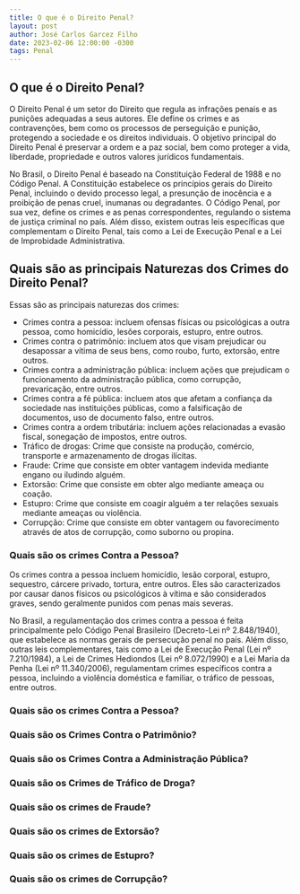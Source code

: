 ```yaml
---
title: O que é o Direito Penal?
layout: post
author: José Carlos Garcez Filho
date: 2023-02-06 12:00:00 -0300
tags: Penal
---
```


## O que é o Direito Penal?

O Direito Penal é um setor do Direito que regula as infrações penais e as punições adequadas a seus autores. Ele define os crimes e as contravenções, bem como os processos de perseguição e punição, protegendo a sociedade e os direitos individuais. O objetivo principal do Direito Penal é preservar a ordem e a paz social, bem como proteger a vida, liberdade, propriedade e outros valores jurídicos fundamentais.

No Brasil, o Direito Penal é baseado na Constituição Federal de 1988 e no Código Penal. A Constituição estabelece os princípios gerais do Direito Penal, incluindo o devido processo legal, a presunção de inocência e a proibição de penas cruel, inumanas ou degradantes. O Código Penal, por sua vez, define os crimes e as penas correspondentes, regulando o sistema de justiça criminal no país. Além disso, existem outras leis específicas que complementam o Direito Penal, tais como a Lei de Execução Penal e a Lei de Improbidade Administrativa.

## Quais são as principais Naturezas dos Crimes do Direito Penal?

Essas são as principais naturezas dos crimes:

* Crimes contra a pessoa: incluem ofensas físicas ou psicológicas a outra pessoa, como homicídio, lesões corporais, estupro, entre outros.
* Crimes contra o patrimônio: incluem atos que visam prejudicar ou desapossar a vítima de seus bens, como roubo, furto, extorsão, entre outros.
* Crimes contra a administração pública: incluem ações que prejudicam o funcionamento da administração pública, como corrupção, prevaricação, entre outros.
* Crimes contra a fé pública: incluem atos que afetam a confiança da sociedade nas instituições públicas, como a falsificação de documentos, uso de documento falso, entre outros.
* Crimes contra a ordem tributária: incluem ações relacionadas a evasão fiscal, sonegação de impostos, entre outros.
* Tráfico de drogas: Crime que consiste na produção, comércio, transporte e armazenamento de drogas ilícitas.
* Fraude: Crime que consiste em obter vantagem indevida mediante engano ou iludindo alguém.
* Extorsão: Crime que consiste em obter algo mediante ameaça ou coação.
* Estupro: Crime que consiste em coagir alguém a ter relações sexuais mediante ameaças ou violência.
* Corrupção: Crime que consiste em obter vantagem ou favorecimento através de atos de corrupção, como suborno ou propina.

### Quais são os crimes Contra a Pessoa?

Os crimes contra a pessoa incluem homicídio, lesão corporal, estupro, sequestro, cárcere privado, tortura, entre outros. Eles são caracterizados por causar danos físicos ou psicológicos à vítima e são considerados graves, sendo geralmente punidos com penas mais severas.

No Brasil, a regulamentação dos crimes contra a pessoa é feita principalmente pelo Código Penal Brasileiro (Decreto-Lei nº 2.848/1940), que estabelece as normas gerais de persecução penal no país. Além disso, outras leis complementares, tais como a Lei de Execução Penal (Lei nº 7.210/1984), a Lei de Crimes Hediondos (Lei nº 8.072/1990) e a Lei Maria da Penha (Lei nº 11.340/2006), regulamentam crimes específicos contra a pessoa, incluindo a violência doméstica e familiar, o tráfico de pessoas, entre outros.

### Quais são os crimes Contra a Pessoa?


### Quais são os Crimes Contra o Patrimônio?



### Quais são os Crimes Contra a Administração Pública?



### Quais são os Crimes de Tráfico de Droga?



### Quais são os crimes de Fraude?



### Quais são os crimes de Extorsão?



### Quais são os crimes de Estupro?



### Quais são os crimes de Corrupção?



